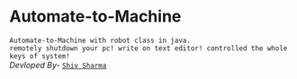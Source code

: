# Automate-to-Machine
`Automate-to-Machine with robot class in java.` <br>
`remotely shutdown your pc! write on text editor! controlled the whole keys of system!` <br>
*Devloped By-* [`Shiv Sharma`](https://Shiv-sharma-111.github.io)


